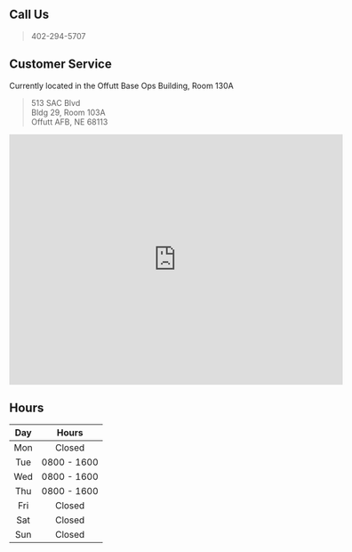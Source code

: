 ## Call Us
>402-294-5707  

## Customer Service
Currently located in the Offutt Base Ops Building, Room 130A

>513 SAC Blvd   
Bldg 29, Room 103A    
Offutt AFB, NE 68113  

<iframe src="https://www.google.com/maps/embed?pb=!1m18!1m12!1m3!1d957.823025880329!2d-95.92107007074566!3d41.1225428089661!2m3!1f0!2f0!3f0!3m2!1i1024!2i768!4f13.1!3m3!1m2!1s0x879477037e7b100b%3A0x9ed3c18cb91c86a4!2sBOCKSCAR%20Customer%20Service!5e1!3m2!1sen!2sus!4v1578168489992!5m2!1sen!2sus" width="600" height="450" frameborder="0" style="border:0;" allowfullscreen=""></iframe>

## Hours

| Day | Hours | 
| :------------: | :------------: | 
| Mon | Closed | 
| Tue | 0800 - 1600 |
| Wed | 0800 - 1600 |
| Thu | 0800 - 1600 | 
| Fri | Closed |
| Sat | Closed | 
| Sun | Closed | 
